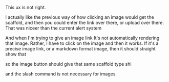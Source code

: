 This ux is not right. 

I actually like the previous way of how clicking an image would get the scaffold, and then you could enter the link over there, or upload over there. That was niceer than the current alert system

And when I'm trying to give an image link It's not automatically rendering that image. Rather, I have to click on the image and then it works. If it's a precise image link, or a markdown format image, then it should straight show that

so the image button should give that same scaffold type shi

and the slash command is not necessary for images